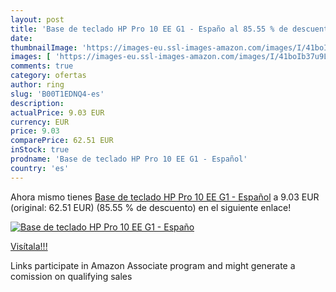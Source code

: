 ```yaml
---
layout: post
title: 'Base de teclado HP Pro 10 EE G1 - Españo al 85.55 % de descuento'
date: 
thumbnailImage: 'https://images-eu.ssl-images-amazon.com/images/I/41boIb37u9L._SL200_.jpg'
images: [ 'https://images-eu.ssl-images-amazon.com/images/I/41boIb37u9L._SL200_.jpg' ]
comments: true
category: ofertas
author: ring
slug: 'B00T1EDNQ4-es'
description:
actualPrice: 9.03 EUR
currency: EUR
price: 9.03
comparePrice: 62.51 EUR
inStock: true
prodname: 'Base de teclado HP Pro 10 EE G1 - Español'
country: 'es'
---
```


Ahora mismo tienes [Base de teclado HP Pro 10 EE G1 - Español](https://www.amazon.es/dp/B00T1EDNQ4/?tag=tolees-21) a 9.03 EUR (original: 62.51 EUR) (85.55 %  de descuento) en el siguiente enlace!

[![Base de teclado HP Pro 10 EE G1 - Españo](https://images-eu.ssl-images-amazon.com/images/I/41boIb37u9L._SL200_.jpg)](https://www.amazon.es/dp/B00T1EDNQ4/?tag=tolees-21)

[Visítala!!!](https://www.amazon.es/dp/B00T1EDNQ4/?tag=tolees-21)

Links participate in Amazon Associate program and might generate a comission on qualifying sales
